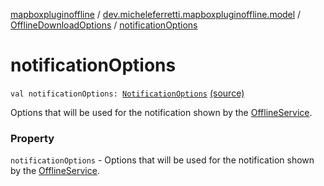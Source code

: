 [mapboxpluginoffline](../../index.md) / [dev.micheleferretti.mapboxpluginoffline.model](../index.md) / [OfflineDownloadOptions](index.md) / [notificationOptions](./notification-options.md)

# notificationOptions

`val notificationOptions: `[`NotificationOptions`](../-notification-options/index.md) [(source)](https://github.com/xit0c/mapbox-plugin-offline/tree/master/mapboxpluginoffline/src/main/java/dev/micheleferretti/mapboxpluginoffline/model/OfflineDownloadOptions.kt#L20)

Options that will be used for the notification shown by
the [OfflineService](../../dev.micheleferretti.mapboxpluginoffline/-offline-service/index.md).

### Property

`notificationOptions` - Options that will be used for the notification shown by
the [OfflineService](../../dev.micheleferretti.mapboxpluginoffline/-offline-service/index.md).